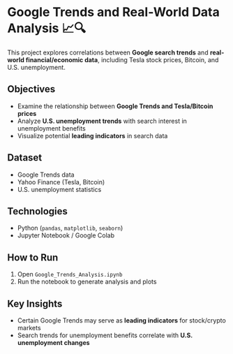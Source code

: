 # Google Trends and Real-World Data Analysis 📈🔍

<!-- Add a relevant screenshot or visualization here -->

This project explores correlations between **Google search trends** and **real-world financial/economic data**, including Tesla stock prices, Bitcoin, and U.S. unemployment.

## Objectives
- Examine the relationship between **Google Trends and Tesla/Bitcoin prices**  
- Analyze **U.S. unemployment trends** with search interest in unemployment benefits  
- Visualize potential **leading indicators** in search data  

## Dataset
- Google Trends data  
- Yahoo Finance (Tesla, Bitcoin)  
- U.S. unemployment statistics  

## Technologies
- Python (`pandas`, `matplotlib`, `seaborn`)  
- Jupyter Notebook / Google Colab  

## How to Run
1. Open `Google_Trends_Analysis.ipynb`  
2. Run the notebook to generate analysis and plots  

## Key Insights
- Certain Google Trends may serve as **leading indicators** for stock/crypto markets  
- Search trends for unemployment benefits correlate with **U.S. unemployment changes**  
